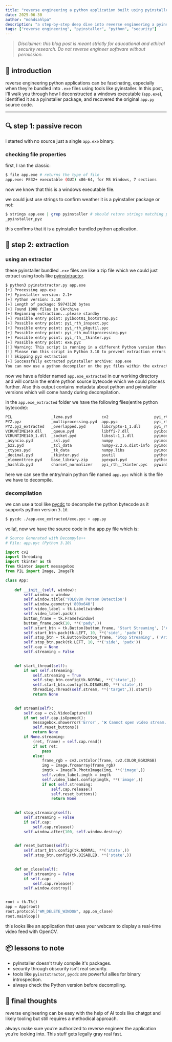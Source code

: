 ```yaml
---
title: "reverse engineering a python application built using pyinstaller"
date: 2025-06-30
author: "mohdsahlpa"
description: "a step-by-step deep dive into reverse engineering a pyinstaller-bundled python executable to recover its source code."
tags: ["reverse engineering", "pyinstaller", "python", "security"]
---
```


> _Disclaimer: this blog post is meant strictly for educational and ethical security research. Do not reverse engineer software without permission._

## 🧠 introduction

reverse engineering python applications can be fascinating, especially when they’re bundled into `.exe` files using tools like pyinstaller. In this post, I'll walk you through how I deconstructed a windows executable (`app.exe`), identified it as a pyinstaller package, and recovered the original `app.py` source code.

---

## 🔍 step 1: passive recon

I started with no source just a single `app.exe` binary.

### checking file properties

first, I ran the classic:

```bash
$ file app.exe # returns the type of file
app.exe: PE32+ executable (GUI) x86-64, for MS Windows, 7 sections
```
now we know that this is a windows executable file.

we could just use strings to confirm weather it is a pyinstaller package or not:

```bash
$ strings app.exe | grep pyinstaller # should return strings matching pyinstaller
_pyinstaller_pyz
```
this confirms that it is a pyinstaller bundled python application.

## 🔧 step 2: extraction

### using an extractor

these pyinstaller bundled `.exe` files are like a zip file which we could just extract using tools like [pyinstxtractor](https://github.com/extremecoders-re/pyinstxtractor/).

```bash
$ python3 pyinstxtractor.py app.exe
[+] Processing app.exe
[+] Pyinstaller version: 2.1+
[+] Python version: 3.10
[+] Length of package: 59743120 bytes
[+] Found 1008 files in CArchive
[+] Beginning extraction...please standby
[+] Possible entry point: pyiboot01_bootstrap.pyc
[+] Possible entry point: pyi_rth_inspect.pyc
[+] Possible entry point: pyi_rth_pkgutil.pyc
[+] Possible entry point: pyi_rth_multiprocessing.pyc
[+] Possible entry point: pyi_rth__tkinter.pyc
[+] Possible entry point: exe.pyc
[!] Warning: This script is running in a different Python version than the one used to build the executable.
[!] Please run this script in Python 3.10 to prevent extraction errors during unmarshalling
[!] Skipping pyz extraction
[+] Successfully extracted pyinstaller archive: app.exe
You can now use a python decompiler on the pyc files within the extracted directory
```
now we have a folder named `app.exe_extracted` in our working directory and will contain the entire python source bytecode which we could process further. Also this output contains metadata about python and pyinstaller versions which will come handy during decompilation.

in the `app.exe_extracted` folder we have the following files(entire python bytecode):
```bash
PIL                 _lzma.pyd             cv2                    pyi_rth_inspect.pyc          select.pyd
PYZ.pyz             _multiprocessing.pyd  app.pyc                pyi_rth_multiprocessing.pyc  struct.pyc
PYZ.pyz_extracted   _overlapped.pyd       libcrypto-1_1.dll      pyi_rth_pkgutil.pyc          tcl8
VCRUNTIME140.dll    _queue.pyd            libffi-7.dll           pyiboot01_bootstrap.pyc      tcl86t.dll
VCRUNTIME140_1.dll  _socket.pyd           libssl-1_1.dll         pyimod01_archive.pyc         tk86t.dll
_asyncio.pyd        _ssl.pyd              numpy                  pyimod02_importers.pyc       unicodedata.pyd
_bz2.pyd            _tcl_data             numpy-2.2.6.dist-info  pyimod03_ctypes.pyc          win32
_ctypes.pyd         _tk_data              numpy.libs             pyimod04_pywin32.pyc         yaml
_decimal.pyd        _tkinter.pyd          psutil                 python3.dll
_elementtree.pyd    base_library.zip      pyexpat.pyd            python310.dll
_hashlib.pyd        charset_normalizer    pyi_rth__tkinter.pyc   pywin32_system32
```
here we can see the entry/main python file named `app.pyc` which is the file we have to decompile.

### decompilation

we can use a tool like [pycdc](https://github.com/zrax/pycd/) to decompile the python bytecode as it supports python version `3.10`.

```bash
$ pycdc ./app.exe_extracted/exe.pyc > app.py
```

voila!, now we have the source code in the app.py file which is:
```python
# Source Generated with Decompyle++
# File: app.pyc (Python 3.10)

import cv2
import threading
import tkinter as tk
from tkinter import messagebox
from PIL import Image, ImageTk

class App:
    
    def __init__(self, window):
        self.window = window
        self.window.title('YOLOv8n Person Detection')
        self.window.geometry('800x640')
        self.video_label = tk.Label(window)
        self.video_label.pack()
        button_frame = tk.Frame(window)
        button_frame.pack(10, **('pady',))
        self.start_btn = tk.Button(button_frame, 'Start Streaming', ('Arial', 12), self.start_thread, **('text', 'font', 'command'))
        self.start_btn.pack(tk.LEFT, 10, **('side', 'padx'))
        self.stop_btn = tk.Button(button_frame, 'Stop Streaming', ('Arial', 12), self.stop_streaming, tk.DISABLED, **('text', 'font', 'command', 'state'))
        self.stop_btn.pack(tk.LEFT, 10, **('side', 'padx'))
        self.cap = None
        self.streaming = False

    
    def start_thread(self):
        if not self.streaming:
            self.streaming = True
            self.stop_btn.config(tk.NORMAL, **('state',))
            self.start_btn.config(tk.DISABLED, **('state',))
            threading.Thread(self.stream, **('target',)).start()
            return None

    
    def stream(self):
        self.cap = cv2.VideoCapture(0)
        if not self.cap.isOpened():
            messagebox.showerror('Error', '❌ Cannot open video stream.')
            self.reset_buttons()
            return None
        if None.streaming:
            (ret, frame) = self.cap.read()
            if not ret:
                pass
            else:
                frame_rgb = cv2.cvtColor(frame, cv2.COLOR_BGR2RGB)
                img = Image.fromarray(frame_rgb)
                imgtk = ImageTk.PhotoImage(img, **('image',))
                self.video_label.imgtk = imgtk
                self.video_label.config(imgtk, **('image',))
                if not self.streaming:
                    self.cap.release()
                    self.reset_buttons()
                    return None

    
    def stop_streaming(self):
        self.streaming = False
        if self.cap:
            self.cap.release()
        self.window.after(100, self.window.destroy)

    
    def reset_buttons(self):
        self.start_btn.config(tk.NORMAL, **('state',))
        self.stop_btn.config(tk.DISABLED, **('state',))

    
    def on_close(self):
        self.streaming = False
        if self.cap:
            self.cap.release()
        self.window.destroy()


root = tk.Tk()
app = App(root)
root.protocol('WM_DELETE_WINDOW', app.on_close)
root.mainloop()
``` 

this looks like an application that uses your webcam to display a real-time video feed with OpenCV.

## 📦 lessons to note
- pyInstaller doesn't truly compile it's packages.
- security through obscurity isn’t real security.
- tools like `pyinstxtractor`, `pycdc` are powerful allies for binary introspection.
- always check the Python version before decompiling.

## 📌 final thoughts

reverse engineering can be easy with the help of AI tools like chatgpt and likely tooling but still requires a methodical approach.

always make sure you’re authorized to reverse engineer the application you’re looking into. This stuff gets legally gray real fast.